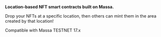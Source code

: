 **Location-based NFT smart contracts built on Massa.**

Drop your NFTs at a specific location, then others can mint them in the area created by that location!


Compatible with Massa TESTNET 17.x